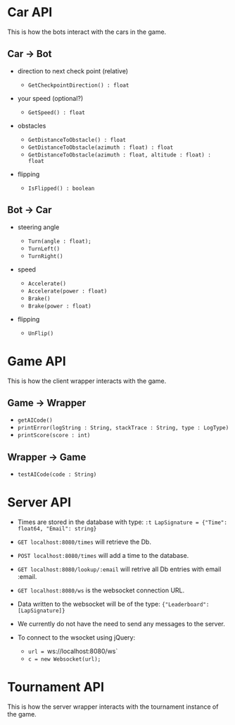Car API
============
This is how the bots interact with the cars in the game.

Car → Bot
-----

* direction to next check point (relative)
    - `GetCheckpointDirection() : float`

* your speed (optional?)
    - `GetSpeed() : float`

* obstacles
   - `GetDistanceToObstacle() : float`
   - `GetDistanceToObstacle(azimuth : float) : float`
   - `GetDistanceToObstacle(azimuth : float, altitude : float) : float`

* flipping
   - `IsFlipped() : boolean`

Bot → Car
------

* steering angle
   - `Turn(angle : float);`
   - `TurnLeft()`
   - `TurnRight()`

* speed
   - `Accelerate()`
   - `Accelerate(power : float)`
   - `Brake()`
   - `Brake(power : float)`

* flipping
   - `UnFlip()`

Game API
============
This is how the client wrapper interacts with the game.

Game → Wrapper
--------------
* `getAICode()`
* `printError(logString : String, stackTrace : String, type : LogType)`
* `printScore(score : int)`
    
Wrapper → Game
--------------
* `testAICode(code : String)`

Server API
==========

* Times are stored in the database with type:
  `:t LapSignature = {"Time": float64, "Email": string}`

* `GET localhost:8080/times` will retrieve the Db.

* `POST localhost:8080/times` will add a time to the database.

* `GET localhost:8080/lookup/:email` will retrive all Db entries with
  email :email.

* `GET localhost:8080/ws` is the websocket connection URL.

* Data written to the websocket will be of the type:
  `{"Leaderboard": [LapSignature]}`

* We currently do not have the need to send any messages to the server.

* To connect to the wsocket using jQuery:
  - `url = `ws://localhost:8080/ws`
  - `c = new Websocket(url);`

Tournament API
==============
This is how the server wrapper interacts with the tournament instance of the game.
